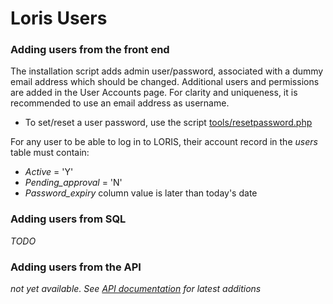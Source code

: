# Loris Users

### Adding users from the front end
The installation script adds admin user/password, associated with a dummy email address which should be changed. Additional users and permissions are added in the User Accounts page. For clarity and uniqueness, it is recommended to use an email address as username. 
* To set/reset a user password, use the script [tools/resetpassword.php](https://github.com/aces/Loris/blob/master/tools/resetpassword.php)

For any user to be able to log in to LORIS, their account record in the _users_ table must contain: 
* _Active_ = 'Y'
* _Pending_approval_ = 'N'
* _Password_expiry_ column value is later than today's date
 

### Adding users from SQL
_TODO_ 

### Adding users from the API
 _not yet available. See [API documentation](../../../API/) for latest additions_